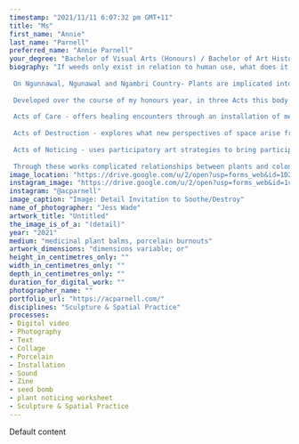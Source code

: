 ```yaml
---
timestamp: "2021/11/11 6:07:32 pm GMT+11"
title: "Ms"
first_name: "Annie"
last_name: "Parnell"
preferred_name: "Annie Parnell"
your_degree: "Bachelor of Visual Arts (Honours) / Bachelor of Art History and Curatorship"
biography: "If weeds only exist in relation to human use, what does it mean to be a weed?
 
 On Ngunnawal, Ngunawal and Ngambri Country- Plants are implicated into colonial spatial design, so what is the significance of that which resists weeds ?
 
 Developed over the course of my honours year, in three Acts this body of work utilises a variety of material and post-studio practices to explore the complexities of colonisation through plants.
 
 Acts of Care - offers healing encounters through an installation of medicinal plant balms, seed bombs, and invitations to soothe.
 
 Acts of Destruction - explores what new perspectives of space arise from the destruction of a site-specific porcelain thistle installation at ANZAC Parade.
 
 Acts of Noticing - uses participatory art strategies to bring participants to notice overlooked weedy inhabitants
 
 Through these works complicated relationships between plants and colonisation begin to be unravelled, arising questions about our relationships to nature in the anthropocene"
image_location: "https://drive.google.com/u/2/open?usp=forms_web&id=1D2nZi0TErer_G7Zx3fsZrkxfd8PSoR1j"
instagram_image: "https://drive.google.com/u/2/open?usp=forms_web&id=1cr_rUXkmDeBxc6G1i8nNzHfYf0xbKSVd"
instagram: "@acparnell"
image_caption: "Image: Detail Invitation to Soothe/Destroy"
name_of_photographer: "Jess Wade"
artwork_title: "Untitled"
the_image_is_of_a: "(detail)"
year: "2021"
medium: "medicinal plant balms, porcelain burnouts"
artwork_dimensions: "dimensions variable; or"
height_in_centimetres_only: ""
width_in_centimetres_only: ""
depth_in_centimetres_only: ""
duration_for_digital_work: ""
photographer_name: ""
portfolio_url: "https://acparnell.com/"
disciplines: "Sculpture & Spatial Practice"
processes:
- Digital video
- Photography
- Text
- Collage
- Porcelain
- Installation
- Sound
- Zine
- seed bomb
- plant noticing worksheet
- Sculpture & Spatial Practice
---
```


Default content